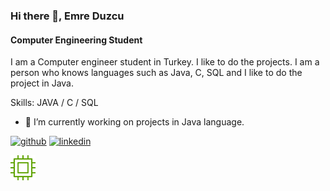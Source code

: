 ### Hi there 👋, Emre Duzcu
#### Computer Engineering Student
I am a Computer engineer student in Turkey. I like to do the projects. I am a person who knows languages such as Java, C, SQL and I like to do the project in Java.

Skills: JAVA / C / SQL

- 🔭 I’m currently working on projects in Java language.  


[<img src='https://cdn.jsdelivr.net/npm/simple-icons@3.0.1/icons/github.svg' alt='github' height='40'>](https://github.com/EmreDzc)  [<img src='https://cdn.jsdelivr.net/npm/simple-icons@3.0.1/icons/linkedin.svg' alt='linkedin' height='40'>](https://www.linkedin.com/in/emre-duzcu/)  

<a href='https://docs.github.com/en/developers'><img src='https://raw.githubusercontent.com/acervenky/animated-github-badges/master/assets/devbadge.gif' width='40' height='40'></a> 


